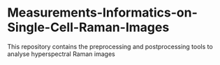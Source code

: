 # Measurements-Informatics-on-Single-Cell-Raman-Images

This repository contains the preprocessing and postprocessing tools to analyse hyperspectral Raman images
